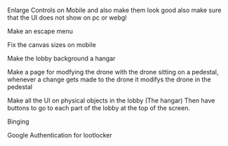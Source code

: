 Enlarge Controls on Mobile and also make them look good also make sure that the UI does not show on pc or webgl

Make an escape menu

Fix the canvas sizes on mobile

Make the lobby background a hangar

Make a page for modfying the drone with the drone sitting on a pedestal, whenever a change gets made to the drone it modifys the drone in the pedestal

Make all the UI on physical objects in the lobby (The hangar) Then have buttons to go to each part of the lobby at the top of the screen.

Binging

Google Authentication for lootlocker

